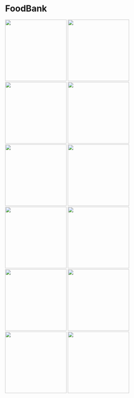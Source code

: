 # FoodBank
<img src="https://user-images.githubusercontent.com/59707019/149652990-17cf559b-7e74-4e98-9fee-28843fb60d55.png" width=200 />
<img src="https://user-images.githubusercontent.com/59707019/149653043-9f06ffb3-d0eb-40b7-802d-e73073d988fb.png" width=200 />
<img src="https://user-images.githubusercontent.com/59707019/149653135-5a35c8ad-11e6-4b63-9745-6db275bd9e5c.png" width=200 />
<img src="https://user-images.githubusercontent.com/59707019/149653134-657ef1ae-72fd-441c-b814-5d9c882b9ba0.png" width=200 />
<img src="https://user-images.githubusercontent.com/59707019/149653131-b48b669f-791e-4e58-ad24-a8716d8a901b.png" width=200 />
<img src="https://user-images.githubusercontent.com/59707019/149653058-b7c5df5b-49c8-44a4-b0a7-cebfeda5f530.png" width=200 />
<img src="https://user-images.githubusercontent.com/59707019/149653074-3ea0b036-3cb5-4a78-b2ce-1b0f549bc7a0.png" width=200 />
<img src="https://user-images.githubusercontent.com/59707019/149653101-713cbb2d-90cc-4280-abfa-f35eaae1c85e.png" width=200 />
<img src="https://user-images.githubusercontent.com/59707019/149653117-c1840aa5-c5c9-49d2-8bfa-5224fa4e9056.png" width=200 />
<img src="https://user-images.githubusercontent.com/59707019/149653119-61d12a67-d4df-4735-9e76-0419a6f0ec71.png" width=200 />
<img src="https://user-images.githubusercontent.com/59707019/149653137-874c5282-4af3-4a27-8df1-00b9df904ca7.png" width=200 />
<img src="https://user-images.githubusercontent.com/59707019/149653136-9021fc1f-f8c6-4e67-bb53-51625b9e004e.png" width=200 />



